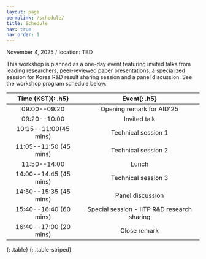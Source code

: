 ```yaml
---
layout: page
permalink: /schedule/
title: Schedule
nav: true
nav_order: 1
---
```



November 4, 2025 / location: TBD

This workshop is planned as a one-day event featuring invited talks from leading researchers, peer-reviewed paper presentations, a specialized session for Korea R&D result sharing session and a panel discussion. See the workshop program schedule below.

| **Time (KST)**{: .h5} | **Event**{: .h5} |
|        :-----:           |                    :-----: |
| 09:00--09:20             | Opening remark for AID'25                   |
| 09:20--10:00             | Invited talk                                |
| 10:15--11:00(45 mins)    | Technical session 1                         |
| 11:05--11:50 (45 mins)   | Technical session 2                         |
| 11:50--14:00             | Lunch                                       |
| 14:00--14:45 (45 mins)   | Technical session 3                         |
| 14:50--15:35 (45 mins)   | Panel discussion                            |
| 15:40--16:40 (60 mins)   | Special session - IITP R&D research sharing |
| 16:40--17:00 (20 mins)   | Close remark                                |
{: .table}
{: .table-striped}